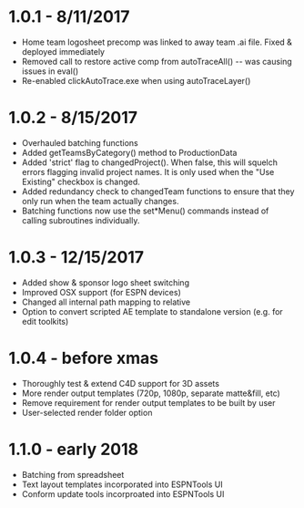 1.0.1 - 8/11/2017
===================================================================================================
- Home team logosheet precomp was linked to away team .ai file. Fixed & deployed immediately
- Removed call to restore active comp from autoTraceAll() -- was causing issues in eval()
- Re-enabled clickAutoTrace.exe when using autoTraceLayer()

1.0.2 - 8/15/2017
===================================================================================================
- Overhauled batching functions
- Added getTeamsByCategory() method to ProductionData
- Added 'strict' flag to changedProject(). When false, this will squelch errors flagging invalid
  project names. It is only used when the "Use Existing" checkbox is changed.
- Added redundancy check to changedTeam functions to ensure that they only run when the team 
  actually changes.
- Batching functions now use the set*Menu() commands instead of calling subroutines individually.

1.0.3 - 12/15/2017
===================================================================================================
- Added show & sponsor logo sheet switching
- Improved OSX support (for ESPN devices)
- Changed all internal path mapping to relative
- Option to convert scripted AE template to standalone version (e.g. for edit toolkits)

1.0.4 - before xmas
===================================================================================================
* Thoroughly test & extend C4D support for 3D assets
* More render output templates (720p, 1080p, separate matte&fill, etc)
* Remove requirement for render output templates to be built by user
* User-selected render folder option

1.1.0 - early 2018
===================================================================================================
* Batching from spreadsheet
* Text layout templates incorporated into ESPNTools UI
* Conform update tools incorproated into ESPNTools UI
